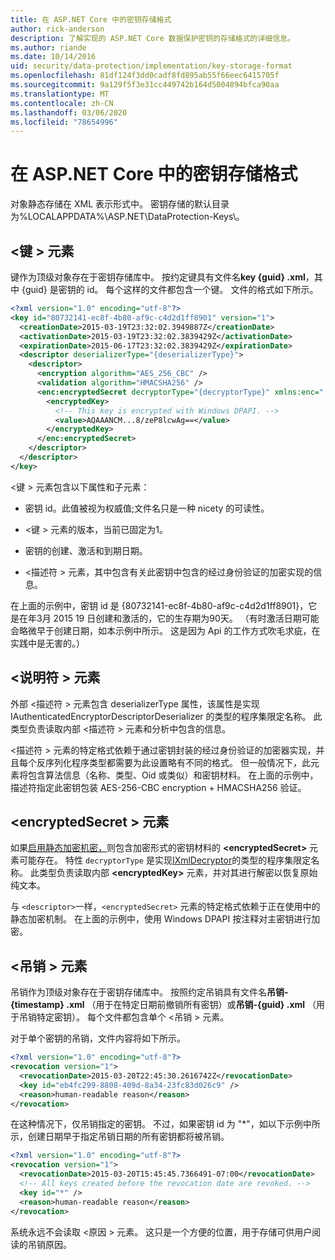 ```yaml
---
title: 在 ASP.NET Core 中的密钥存储格式
author: rick-anderson
description: 了解实现的 ASP.NET Core 数据保护密钥的存储格式的详细信息。
ms.author: riande
ms.date: 10/14/2016
uid: security/data-protection/implementation/key-storage-format
ms.openlocfilehash: 81df124f3dd0cadf8fd895ab55f66eec6415705f
ms.sourcegitcommit: 9a129f5f3e31cc449742b164d5004894bfca90aa
ms.translationtype: MT
ms.contentlocale: zh-CN
ms.lasthandoff: 03/06/2020
ms.locfileid: "78654996"
---
```

# <a name="key-storage-format-in-aspnet-core"></a>在 ASP.NET Core 中的密钥存储格式

<a name="data-protection-implementation-key-storage-format"></a>

对象静态存储在 XML 表示形式中。 密钥存储的默认目录为%LOCALAPPDATA%\ASP.NET\DataProtection-Keys\。

## <a name="the-key-element"></a>\<键 > 元素

键作为顶级对象存在于密钥存储库中。 按约定键具有文件名**key {guid} .xml**，其中 {guid} 是密钥的 id。 每个这样的文件都包含一个键。 文件的格式如下所示。

```xml
<?xml version="1.0" encoding="utf-8"?>
<key id="80732141-ec8f-4b80-af9c-c4d2d1ff8901" version="1">
  <creationDate>2015-03-19T23:32:02.3949887Z</creationDate>
  <activationDate>2015-03-19T23:32:02.3839429Z</activationDate>
  <expirationDate>2015-06-17T23:32:02.3839429Z</expirationDate>
  <descriptor deserializerType="{deserializerType}">
    <descriptor>
      <encryption algorithm="AES_256_CBC" />
      <validation algorithm="HMACSHA256" />
      <enc:encryptedSecret decryptorType="{decryptorType}" xmlns:enc="...">
        <encryptedKey>
          <!-- This key is encrypted with Windows DPAPI. -->
          <value>AQAAANCM...8/zeP8lcwAg==</value>
        </encryptedKey>
      </enc:encryptedSecret>
    </descriptor>
  </descriptor>
</key>
```

\<键 > 元素包含以下属性和子元素：

* 密钥 id。此值被视为权威值;文件名只是一种 nicety 的可读性。

* \<键 > 元素的版本，当前已固定为1。

* 密钥的创建、激活和到期日期。

* \<描述符 > 元素，其中包含有关此密钥中包含的经过身份验证的加密实现的信息。

在上面的示例中，密钥 id 是 {80732141-ec8f-4b80-af9c-c4d2d1ff8901}，它是在年3月 2015 19 日创建和激活的，它的生存期为90天。 （有时激活日期可能会略微早于创建日期，如本示例中所示。 这是因为 Api 的工作方式吹毛求疵，在实践中是无害的。）

## <a name="the-descriptor-element"></a>\<说明符 > 元素

外部 \<描述符 > 元素包含 deserializerType 属性，该属性是实现 IAuthenticatedEncryptorDescriptorDeserializer 的类型的程序集限定名称。 此类型负责读取内部 \<描述符 > 元素和分析中包含的信息。

\<描述符 > 元素的特定格式依赖于通过密钥封装的经过身份验证的加密器实现，并且每个反序列化程序类型都需要为此设置略有不同的格式。 但一般情况下，此元素将包含算法信息（名称、类型、Oid 或类似）和密钥材料。 在上面的示例中，描述符指定此密钥包装 AES-256-CBC encryption + HMACSHA256 验证。

## <a name="the-encryptedsecret-element"></a>\<encryptedSecret > 元素

如果[启用静态加密机密，](xref:security/data-protection/implementation/key-encryption-at-rest)则包含加密形式的密钥材料的 **&lt;encryptedSecret&gt;** 元素可能存在。 特性 `decryptorType` 是实现[IXmlDecryptor](/dotnet/api/microsoft.aspnetcore.dataprotection.xmlencryption.ixmldecryptor)的类型的程序集限定名称。 此类型负责读取内部 **&lt;encryptedKey&gt;** 元素，并对其进行解密以恢复原始纯文本。

与 `<descriptor>`一样，`<encryptedSecret>` 元素的特定格式依赖于正在使用中的静态加密机制。 在上面的示例中，使用 Windows DPAPI 按注释对主密钥进行加密。

## <a name="the-revocation-element"></a>\<吊销 > 元素

吊销作为顶级对象存在于密钥存储库中。 按照约定吊销具有文件名**吊销-{timestamp} .xml** （用于在特定日期前撤销所有密钥）或**吊销-{guid} .xml** （用于吊销特定密钥）。 每个文件都包含单个 \<吊销 > 元素。

对于单个密钥的吊销，文件内容将如下所示。

```xml
<?xml version="1.0" encoding="utf-8"?>
<revocation version="1">
  <revocationDate>2015-03-20T22:45:30.2616742Z</revocationDate>
  <key id="eb4fc299-8808-409d-8a34-23fc83d026c9" />
  <reason>human-readable reason</reason>
</revocation>
```

在这种情况下，仅吊销指定的密钥。 不过，如果密钥 id 为 "*"，如以下示例中所示，创建日期早于指定吊销日期的所有密钥都将被吊销。

```xml
<?xml version="1.0" encoding="utf-8"?>
<revocation version="1">
  <revocationDate>2015-03-20T15:45:45.7366491-07:00</revocationDate>
  <!-- All keys created before the revocation date are revoked. -->
  <key id="*" />
  <reason>human-readable reason</reason>
</revocation>
```

系统永远不会读取 \<原因 > 元素。 这只是一个方便的位置，用于存储可供用户阅读的吊销原因。
